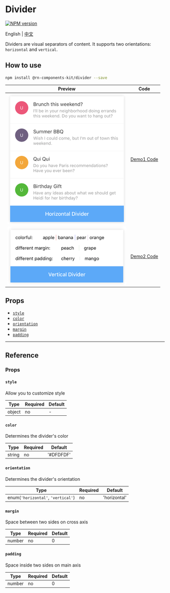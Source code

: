 # Divider

[![NPM version](https://img.shields.io/npm/v/@rn-components-kit/divider.svg)](https://www.npmjs.com/package/@rn-components-kit/divider)

English | [中文](./README.zh-CN.md)

Dividers are visual separators of content. It supports two orientations: `horizontal` and `vertical`.

## How to use

```bash
npm install @rn-components-kit/divider --save
```

|Preview|Code|
|------------|:---------:|
|<img width="375" src="./preview/horizontal-divider.png"/>|[Demo1 Code](./demos/Demo1.js)|
|<img width="375" src="./preview/vertical-divider.png"/>|[Demo2 Code](./demos/Demo2.js)|

## Props

- [`style`](#style)
- [`color`](#color)
- [`orientation`](#orientation)
- [`margin`](#margin)
- [`padding`](#padding)

---

## Reference

### Props

#### `style`

Allow you to customize style

|Type|Required|Default|
|----|--------|-------|
|object|no|-|

#### `color`

Determines the divider's color

|Type|Required|Default|
|----|--------|-------|
|string|no|'#DFDFDF'|

#### `orientation`

Determines the divider's orientation

|Type|Required|Default|
|----|--------|-------|
|enum(`'horizontal'`, `'vertical'`)|no|'horizontal'|

#### `margin`

Space between two sides on cross axis

|Type|Required|Default|
|----|--------|-------|
|number|no|0|

#### `padding`

Space inside two sides on main axis

|Type|Required|Default|
|----|--------|-------|
|number|no|0|